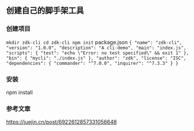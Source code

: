 ## 创建自己的脚手架工具
### 创建项目
`
mkdir zdk-cli
cd zdk-cli
npm init
`
package.json
`
{
  "name": "zdk-cli",
  "version": "1.0.0",
  "description": "A cli-demo",
  "main": "index.js",
  "scripts": {
    "test": "echo \"Error: no test specified\" && exit 1"
  },
  "bin": {
    "mycli": "./index.js"
  },
  "author": "zdk",
  "license": "ISC",
  "dependencies": {
    "commander": "^7.0.0",
    "inquirer": "^7.3.3"
  }
}
`
### 安装
npm install

### 参考文章
https://juejin.cn/post/6922612857331056648
